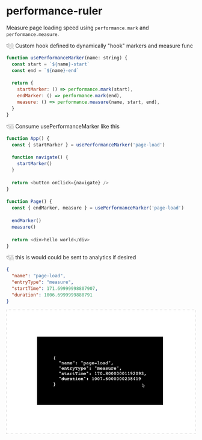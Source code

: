 # performance-ruler

Measure page loading speed using `performance.mark` and `performance.measure`.

👇🏼 Custom hook defined to dynamically "hook" markers and measure func

```javascript
function usePerformanceMarker(name: string) {
  const start = `${name}-start`
  const end = `${name}-end`

  return {
    startMarker: () => performance.mark(start),
    endMarker: () => performance.mark(end),
    measure: () => performance.measure(name, start, end),
  }
}
```

👇🏼 Consume usePerformanceMarker like this

```javascript
function App() {
  const { startMarker } = usePerformanceMarker('page-load')

  function navigate() {
    startMarker()
  }

  return <button onClick={navigate} />
}

function Page() {
  const { endMarker, measure } = usePerformanceMarker('page-load')

  endMarker()
  measure()

  return <div>hello world</div>
}
```

👇🏼 this is would could be sent to analytics if desired

```json
{
  "name": "page-load",
  "entryType": "measure",
  "startTime": 171.69999998807907,
  "duration": 1006.6999999880791
}
```

![demo](./src/demo.gif)
